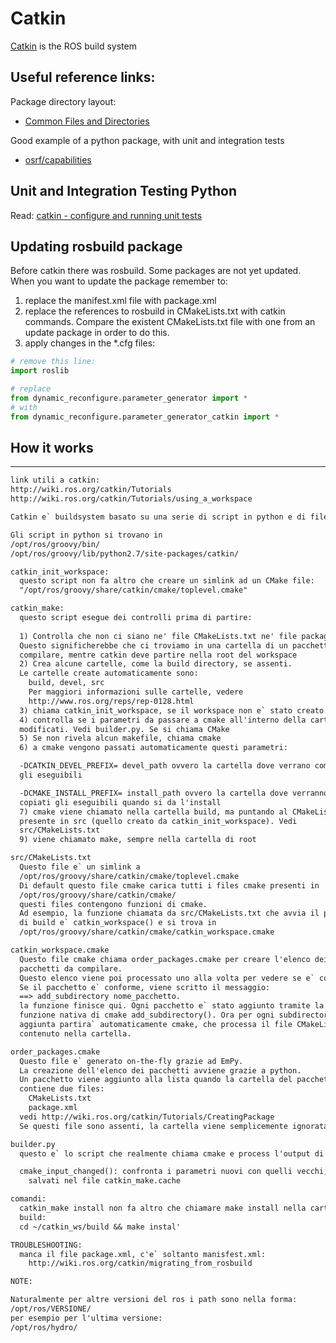 # Catkin

[Catkin](http://wiki.ros.org/catkin) is the ROS build system

## Useful reference links:

Package directory layout:
  - [Common Files and Directories](http://wiki.ros.org/Packages#Common_Files_and_Directories)

Good example of a python package, with unit and integration tests
  - [osrf/capabilities](https://github.com/osrf/capabilities)

## Unit and Integration Testing Python

Read:
  [catkin - configure and running unit tests](http://docs.ros.org/hydro/api/catkin/html/howto/format2/index.html#configuring-and-running-unit-tests)

## Updating rosbuild package

Before catkin there was rosbuild. Some packages are not yet updated. When you want to update the package remember to:

1. replace the manifest.xml file with package.xml
2. replace the references to rosbuild in CMakeLists.txt with catkin commands. Compare the existent
CMakeLists.txt file with one from an update package in order to do this. 
3. apply changes in the \*.cfg files:

```python
# remove this line:
import roslib

# replace 
from dynamic_reconfigure.parameter_generator import *
# with
from dynamic_reconfigure.parameter_generator_catkin import *
```

## How it works
---
```txt
link utili a catkin:
http://wiki.ros.org/catkin/Tutorials
http://wiki.ros.org/catkin/Tutorials/using_a_workspace

Catkin e` buildsystem basato su una serie di script in python e di file CMake.

Gli script in python si trovano in 
/opt/ros/groovy/bin/
/opt/ros/groovy/lib/python2.7/site-packages/catkin/

catkin_init_workspace:
  questo script non fa altro che creare un simlink ad un CMake file:
  "/opt/ros/groovy/share/catkin/cmake/toplevel.cmake"

catkin_make:
  questo script esegue dei controlli prima di partire:
  
  1) Controlla che non ci siano ne' file CMakeLists.txt ne' file package.xml
  Questo significherebbe che ci troviamo in una cartella di un pacchetto da 
  compilare, mentre catkin deve partire nella root del workspace
  2) Crea alcune cartelle, come la build directory, se assenti.
  Le cartelle create automaticamente sono:
    build, devel, src
    Per maggiori informazioni sulle cartelle, vedere
    http://www.ros.org/reps/rep-0128.html
  3) chiama catkin_init_workspace, se il workspace non e` stato creato.
  4) controlla se i parametri da passare a cmake all'interno della cartella src sono stati
  modificati. Vedi builder.py. Se si chiama CMake
  5) Se non rivela alcun makefile, chiama cmake
  6) a cmake vengono passati automaticamente questi parametri:

  -DCATKIN_DEVEL_PREFIX= devel_path ovvero la cartella dove verrano compilati
  gli eseguibili

  -DCMAKE_INSTALL_PREFIX= install_path ovvero la cartella dove verranno
  copiati gli eseguibili quando si da l'install
  7) cmake viene chiamato nella cartella build, ma puntando al CMakeLists.txt 
  presente in src (quello creato da catkin_init_workspace). Vedi
  src/CMakeLists.txt
  9) viene chiamato make, sempre nella cartella di root

src/CMakeLists.txt
  Questo file e` un simlink a
  /opt/ros/groovy/share/catkin/cmake/toplevel.cmake
  Di default questo file cmake carica tutti i files cmake presenti in 
  /opt/ros/groovy/share/catkin/cmake/
  questi files contengono funzioni di cmake.
  Ad esempio, la funzione chiamata da src/CMakeLists.txt che avvia il processo
  di build e` catkin_workspace() e si trova in 
  /opt/ros/groovy/share/catkin/cmake/catkin_workspace.cmake

catkin_workspace.cmake
  Questo file cmake chiama order_packages.cmake per creare l'elenco dei
  pacchetti da compilare.
  Questo elenco viene poi processato uno alla volta per vedere se e` conforme.
  Se il pacchetto e` conforme, viene scritto il messaggio:
  ==> add_subdirectory nome_pacchetto.
  la funzione finisce qui. Ogni pacchetto e` stato aggiunto tramite la
  funzione nativa di cmake add_subdirectory(). Ora per ogni subdirectory
  aggiunta partira` automaticamente cmake, che processa il file CMakeLists.txt
  contenuto nella cartella.

order_packages.cmake
  Questo file e` generato on-the-fly grazie ad EmPy. 
  La creazione dell'elenco dei pacchetti avviene grazie a python.
  Un pacchetto viene aggiunto alla lista quando la cartella del pacchetto
  contiene due files:
    CMakeLists.txt
    package.xml
  vedi http://wiki.ros.org/catkin/Tutorials/CreatingPackage
  Se questi file sono assenti, la cartella viene semplicemente ignorata.

builder.py
  questo e` lo script che realmente chiama cmake e process l'output di questo.

  cmake_input_changed(): confronta i parametri nuovi con quelli vecchi,
    salvati nel file catkin_make.cache

comandi:
  catkin_make install non fa altro che chiamare make install nella cartella
  build:
  cd ~/catkin_ws/build && make instal'

TROUBLESHOOTING:
  manca il file package.xml, c'e` soltanto manisfest.xml:
    http://wiki.ros.org/catkin/migrating_from_rosbuild

NOTE:

Naturalmente per altre versioni del ros i path sono nella forma:
/opt/ros/VERSIONE/
per esempio per l'ultima versione:
/opt/ros/hydro/
```
